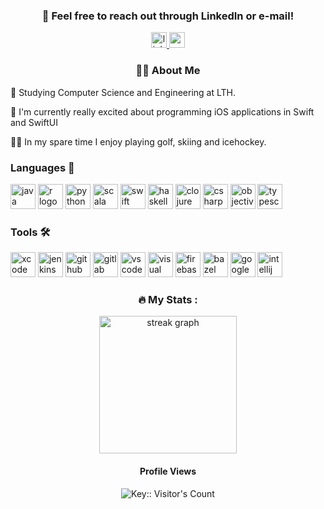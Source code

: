 <div align="center">
  <h3 align="center">📩 Feel free to reach out through LinkedIn or e-mail! </h3>
  <a href="https://www.linkedin.com/in/axel-langenskiöld-33185a223" target="_blank">
    <img src="https://img.shields.io/static/v1?message=LinkedIn&logo=linkedin&label=&color=0077B5&logoColor=white&labelColor=&style=for-the-badge" height="25" alt="linkedin logo" />
  </a>
  <a href="mailto:axel@langenskiold.se" target="_blank">
    <img src="https://img.shields.io/static/v1?message=Gmail&logo=gmail&label=&color=0078D4&logoColor=white&labelColor=&style=for-the-badge" height="25" alt="gmail logo" />
  </a>
</div>

<h3 align="center">👩‍💻  About Me</h3>

<p align="left">🏫 Studying Computer Science and Engineering at LTH.</p>
<p align="left">📕 I'm currently really excited about programming iOS applications in Swift and SwiftUI</p>
<p align="left">🏌️‍♂ In my spare time I enjoy playing golf, skiing and icehockey.</p>

<h3 align="left">Languages 🔨</h3>

<div align="left">
  <img src="https://cdn.jsdelivr.net/gh/devicons/devicon/icons/java/java-original.svg" width="40" height="40" alt="java logo" />
  <img src="https://cdn.jsdelivr.net/gh/devicons/devicon/icons/r/r-original.svg" width="40" height="40" alt="r logo" />
  <img src="https://cdn.jsdelivr.net/gh/devicons/devicon/icons/python/python-original.svg" width="40" height="40" alt="python logo" />
  <img src="https://cdn.jsdelivr.net/gh/devicons/devicon/icons/scala/scala-original.svg" width="40" height="40" alt="scala logo" />
  <img src="https://cdn.jsdelivr.net/gh/devicons/devicon/icons/swift/swift-original.svg" width="40" height="40" alt="swift logo" />
  <img src="https://cdn.jsdelivr.net/gh/devicons/devicon/icons/haskell/haskell-original.svg" width="40" height="40" alt="haskell logo" />
  <img src="https://cdn.jsdelivr.net/gh/devicons/devicon/icons/clojure/clojure-original.svg" width="40" height="40" alt="clojure logo" />
  <img src="https://cdn.jsdelivr.net/gh/devicons/devicon/icons/csharp/csharp-original.svg" width="40" height="40" alt="csharp logo" />
  <img src="https://cdn.jsdelivr.net/gh/devicons/devicon/icons/objectivec/objectivec-plain.svg" width="40" height="40" alt="objective-c logo" />
  <img src="https://cdn.jsdelivr.net/gh/devicons/devicon/icons/typescript/typescript-plain.svg" width="40" height="40" alt="typescript logo" />
</div>

<h3 align="left">Tools 🛠️</h3>

<div align="left">
  <img src="https://cdn.jsdelivr.net/gh/devicons/devicon/icons/xcode/xcode-original.svg" width="40" height="40" alt="xcode logo" />
  <img src="https://cdn.jsdelivr.net/gh/devicons/devicon/icons/jenkins/jenkins-original.svg" width="40" height="40" alt="jenkins logo" />
  <img src="https://cdn.jsdelivr.net/gh/devicons/devicon/icons/github/github-original.svg" width="40" height="40" alt="github logo" background="white"/>
  <img src="https://cdn.jsdelivr.net/gh/devicons/devicon/icons/gitlab/gitlab-original.svg" width="40" height="40" alt="gitlab logo" />
  <img src="https://cdn.jsdelivr.net/gh/devicons/devicon/icons/vscode/vscode-original.svg" width="40" height="40" alt="vscode logo" />
  <img src="https://cdn.jsdelivr.net/gh/devicons/devicon/icons/visualstudio/visualstudio-original.svg" width="40" height="40" alt="visual studio logo" />
  <img src="https://cdn.jsdelivr.net/gh/devicons/devicon/icons/firebase/firebase-original.svg" width="40" height="40" alt="firebase logo" />
  <img src="https://cdn.jsdelivr.net/gh/devicons/devicon/icons/bazel/bazel-plain.svg" width="40" height="40" alt="bazel logo" />
  <img src="https://cdn.jsdelivr.net/gh/devicons/devicon/icons/googlecloud/googlecloud-original.svg" width="40" height="40" alt="google cloud logo" />
  <img src="https://cdn.jsdelivr.net/gh/devicons/devicon/icons/intellij/intellij-original.svg" width="40" height="40" alt="intellij logo" />
</div>

<div align="center">
  <h3 align="center">🔥   My Stats :</h3>
  <div align="center">
    <img src="https://streak-stats.demolab.com?user=axellangenskiold&locale=en&mode=daily&theme=dark&hide_border=false&border_radius=5&order=3" height="220" alt="streak graph"  />
  </div>
  
  <div align="center">
    <h4>Profile Views</h4> 
    <img src="https://profile-counter.deno.dev/:yourkey:/count.svg" alt="Key:: Visitor's Count" />
  </div>
</div>
